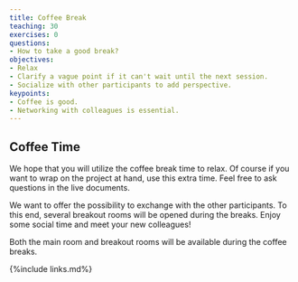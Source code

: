 ```yaml
---
title: Coffee Break
teaching: 30
exercises: 0
questions:
- How to take a good break?
objectives:  
- Relax
- Clarify a vague point if it can't wait until the next session.
- Socialize with other participants to add perspective.
keypoints:
- Coffee is good.
- Networking with colleagues is essential.
---
```


## Coffee Time

We hope that you will utilize the coffee break time to relax. Of course if you want to wrap on the project at hand, use this extra time. Feel free to ask questions in the live documents.

We want to offer the possibility to exchange with the other participants. To this end, several breakout rooms will be opened during the breaks. Enjoy some social time and meet your new colleagues!

Both the main room and breakout rooms will be available during the coffee breaks.

{%include links.md%}

